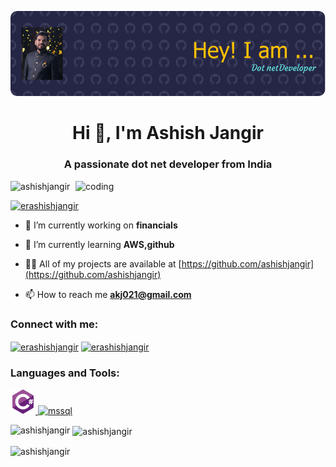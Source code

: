 ![logo](https://github.com/ashishjangir/ashishjangir/blob/main/github_banner.png)
<h1 align="center">Hi 👋, I'm Ashish Jangir</h1>
<h3 align="center">A passionate dot net developer from India</h3>

<img align="right" alt="coding" width="400" src="https://camo.githubusercontent.com/19db51af5f90f1b152bc0b9078f5fe97053955be5074f03f17019c70345bdcdb/68747470733a2f2f6d69726f2e6d656469756d2e636f6d2f6d61782f313336302f302a37513379765349765f7430696f4a2d5a2e676966">

<p align="left"> <img src="https://komarev.com/ghpvc/?username=ashishjangir&label=Profile%20views&color=0e75b6&style=flat" alt="ashishjangir" /> </p>

<p align="left"> <a href="https://twitter.com/erashishjangir" target="blank"><img src="https://img.shields.io/twitter/follow/erashishjangir?logo=twitter&style=for-the-badge" alt="erashishjangir" /></a> </p>

- 🔭 I’m currently working on **financials**

- 🌱 I’m currently learning **AWS,github**

- 👨‍💻 All of my projects are available at [https://github.com/ashishjangir](https://github.com/ashishjangir)

- 📫 How to reach me **akj021@gmail.com**

<h3 align="left">Connect with me:</h3>
<p align="left">
<a href="https://twitter.com/erashishjangir" target="blank"><img align="center" src="https://raw.githubusercontent.com/rahuldkjain/github-profile-readme-generator/master/src/images/icons/Social/twitter.svg" alt="erashishjangir" height="30" width="40" /></a>
<a href="https://linkedin.com/in/erashishjangir" target="blank"><img align="center" src="https://raw.githubusercontent.com/rahuldkjain/github-profile-readme-generator/master/src/images/icons/Social/linked-in-alt.svg" alt="erashishjangir" height="30" width="40" /></a>
</p>

<h3 align="left">Languages and Tools:</h3>
<p align="left"> <a href="https://www.w3schools.com/cs/" target="_blank" rel="noreferrer"> <img src="https://raw.githubusercontent.com/devicons/devicon/master/icons/csharp/csharp-original.svg" alt="csharp" width="40" height="40"/> </a> <a href="https://www.microsoft.com/en-us/sql-server" target="_blank" rel="noreferrer"> <img src="https://www.svgrepo.com/show/303229/microsoft-sql-server-logo.svg" alt="mssql" width="40" height="40"/> </a> </p>

<p><img align="left" src="https://github-readme-stats.vercel.app/api/top-langs?username=ashishjangir&show_icons=true&locale=en&layout=compact" alt="ashishjangir" /></p>

<p>&nbsp;<img align="center" src="https://github-readme-stats.vercel.app/api?username=ashishjangir&show_icons=true&locale=en" alt="ashishjangir" /></p>

<p><img align="center" src="https://github-readme-streak-stats.herokuapp.com/?user=ashishjangir&" alt="ashishjangir" /></p>
